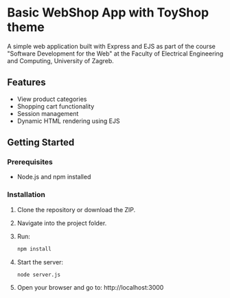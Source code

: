 # Basic WebShop App with ToyShop theme

A simple web application built with Express and EJS as part of the course "Software Development for the Web" at the Faculty of Electrical Engineering and Computing, University of Zagreb.

## Features

- View product categories
- Shopping cart functionality
- Session management
- Dynamic HTML rendering using EJS

## Getting Started

### Prerequisites

- Node.js and npm installed

### Installation

1. Clone the repository or download the ZIP.
2. Navigate into the project folder.
3. Run:

   ```bash
   npm install
4. Start the server:
   ```bash
   node server.js
5. Open your browser and go to:
   http://localhost:3000
